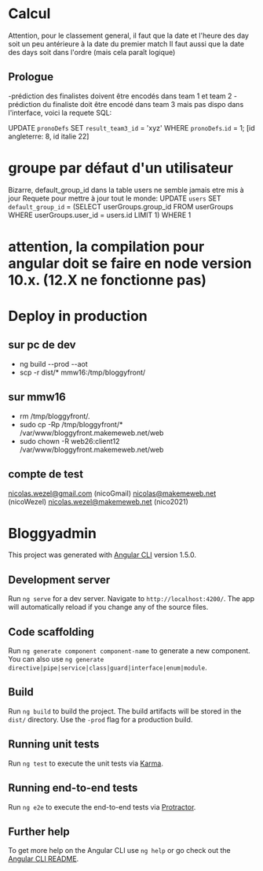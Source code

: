 # Calcul
Attention, pour le classement general, il faut que la date et l'heure des day soit un peu antérieure à la date du premier match
Il faut aussi que la date des days soit dans l'ordre (mais cela paraît logique)

## Prologue
-prédiction des finalistes doivent être encodés dans team 1 et team 2
-prédiction du finaliste doit être encodé dans team 3 mais pas dispo dans l'interface, voici la requete SQL:

UPDATE `pronoDefs` SET `result_team3_id` = 'xyz' WHERE `pronoDefs`.`id` = 1; [id angleterre: 8, id italie 22]

# groupe par défaut d'un utilisateur
Bizarre, default_group_id dans la table users ne semble jamais etre mis à jour
Requete pour mettre à jour tout le monde:
UPDATE `users` SET `default_group_id` = (SELECT userGroups.group_id FROM userGroups WHERE userGroups.user_id = users.id LIMIT 1) WHERE 1

# attention, la compilation pour angular doit se faire en node version 10.x.  (12.X ne fonctionne pas)


# Deploy in production
## sur pc de dev
* ng build --prod --aot
* scp -r dist/* mmw16:/tmp/bloggyfront/

## sur mmw16
* rm /tmp/bloggyfront/*.*
* sudo cp -Rp /tmp/bloggyfront/* /var/www/bloggyfront.makemeweb.net/web
* sudo chown -R web26:client12 /var/www/bloggyfront.makemeweb.net/web

## compte de test
nicolas.wezel@gmail.com (nicoGmail)
nicolas@makemeweb.net (nicoWezel)
nicolas.wezel@makemeweb.net (nico2021)

# Bloggyadmin

This project was generated with [Angular CLI](https://github.com/angular/angular-cli) version 1.5.0.

## Development server

Run `ng serve` for a dev server. Navigate to `http://localhost:4200/`. The app will automatically reload if you change any of the source files.

## Code scaffolding

Run `ng generate component component-name` to generate a new component. You can also use `ng generate directive|pipe|service|class|guard|interface|enum|module`.

## Build

Run `ng build` to build the project. The build artifacts will be stored in the `dist/` directory. Use the `-prod` flag for a production build.

## Running unit tests

Run `ng test` to execute the unit tests via [Karma](https://karma-runner.github.io).

## Running end-to-end tests

Run `ng e2e` to execute the end-to-end tests via [Protractor](http://www.protractortest.org/).

## Further help

To get more help on the Angular CLI use `ng help` or go check out the [Angular CLI README](https://github.com/angular/angular-cli/blob/master/README.md).
